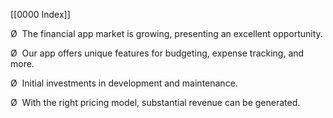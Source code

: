 [[0000 Index]]

Ø  The financial app market is growing, presenting an excellent opportunity.

Ø  Our app offers unique features for budgeting, expense tracking, and more.

Ø  Initial investments in development and maintenance.

Ø  With the right pricing model, substantial revenue can be generated.